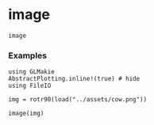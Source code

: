 # image

```@docs
image
```

### Examples

```@example
using GLMakie
AbstractPlotting.inline!(true) # hide
using FileIO

img = rotr90(load("../assets/cow.png"))

image(img)
```


